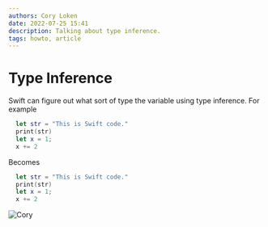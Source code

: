 ```yaml
---
authors: Cory Loken
date: 2022-07-25 15:41
description: Talking about type inference.
tags: howto, article
---
```

# Type Inference 

Swift can figure out what sort of type the variable using type inference. For example

```swift
  let str = "This is Swift code."
  print(str)
  let x = 1;
  x += 2
```

Becomes

```swift
  let str = "This is Swift code."
  print(str)
  let x = 1;
  x += 2
```

 ![Cory](/images/cory-loken.jpg)
